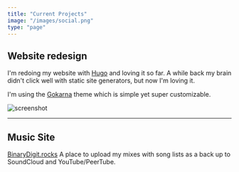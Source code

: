 ```yaml
---
title: "Current Projects"
image: "/images/social.png"
type: "page"
---
```



## Website redesign

I'm redoing my website with [Hugo](https://gohugo.io) and loving it so far. A while back my brain didn't click well with static site generators, but now I'm loving it.

I'm using the [Gokarna](https://gokarna-hugo.netlify.app/) theme which is simple yet super customizable. 

![screenshot](/images/screenshot.png)

---

## Music Site

[BinaryDigit.rocks](https://binarydigit.rocks) A place to upload my mixes with song lists as a back up to SoundCloud and YouTube/PeerTube.
